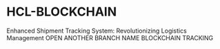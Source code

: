 # HCL-BLOCKCHAIN
Enhanced Shipment Tracking System: Revolutionizing Logistics Management
 OPEN ANOTHER BRANCH NAME BLOCKCHAIN TRACKING
 
